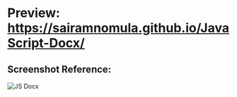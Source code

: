 # Preview: https://sairamnomula.github.io/JavaScript-Docx/

## Screenshot Reference:
![JS Docx](https://user-images.githubusercontent.com/78247889/125909158-dd9d0b90-b94c-4435-ad47-be0e2d82e8b0.png)
